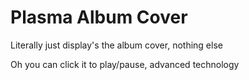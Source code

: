 # Plasma Album Cover

Literally just display's the album cover, nothing else

Oh you can click it to play/pause, advanced technology
